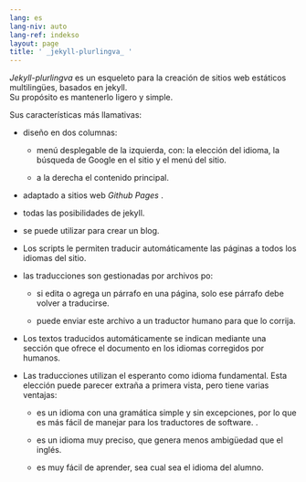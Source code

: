 ```yaml
---
lang: es
lang-niv: auto
lang-ref: indekso
layout: page
title: ' _jekyll-plurlingva_ '
---
```


 _Jekyll-plurlingva_ es un esqueleto para la creación de sitios web estáticos multilingües, basados ​​en jekyll.  
Su propósito es mantenerlo ligero y simple.

Sus características más llamativas:

 * diseño en dos columnas:


   * menú desplegable de la izquierda, con: la elección del idioma, la búsqueda de Google en el sitio y el menú del sitio.


   * a la derecha el contenido principal.


 * adaptado a sitios web _Github Pages_ .


 * todas las posibilidades de jekyll.


 * se puede utilizar para crear un blog.


 * Los scripts le permiten traducir automáticamente las páginas a todos los idiomas del sitio.


 * las traducciones son gestionadas por archivos po:


   * si edita o agrega un párrafo en una página, solo ese párrafo debe volver a traducirse.


   * puede enviar este archivo a un traductor humano para que lo corrija.


 * Los textos traducidos automáticamente se indican mediante una sección que ofrece el documento en los idiomas corregidos por humanos.


 * Las traducciones utilizan el esperanto como idioma fundamental. Esta elección puede parecer extraña a primera vista, pero tiene varias ventajas:


   * es un idioma con una gramática simple y sin excepciones, por lo que es más fácil de manejar para los traductores de software. .


   * es un idioma muy preciso, que genera menos ambigüedad que el inglés.


   * es muy fácil de aprender, sea cual sea el idioma del alumno.




